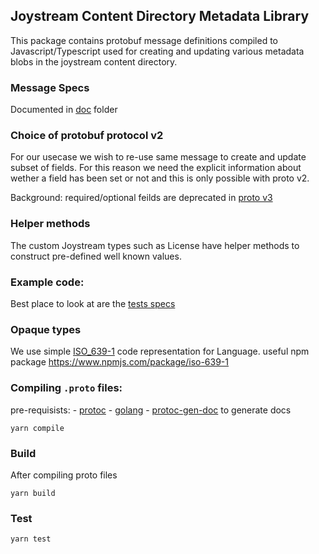 ## Joystream Content Directory Metadata Library

This package contains protobuf message definitions compiled to Javascript/Typescript used for creating and updating various metadata blobs in the joystream content directory.

### Message Specs

Documented in [doc](./doc) folder

### Choice of protobuf protocol v2

For our usecase we wish to re-use same message to create and update  subset of fields.
For this reason we need the explicit information about wether a field has been set or not and this is only possible with proto v2.

Background: required/optional feilds are deprecated in [proto v3](https://www.ben-morris.com/handling-protocol-buffers-backwards-compatibility-between-versions-2-and-3-using-c/)


### Helper methods
The custom Joystream types such as License have helper methods to construct pre-defined well known values.

### Example code:

Best place to look at are the [tests specs](./test)

### Opaque types
We use simple [ISO_639-1](https://en.wikipedia.org/wiki/List_of_ISO_639-1_codes) code representation for Language.
useful npm package https://www.npmjs.com/package/iso-639-1

### Compiling `.proto` files:

pre-requisists:
    - [protoc](https://github.com/protocolbuffers/protobuf/releases)
    - [golang](https://golang.org/)
    - [protoc-gen-doc](https://github.com/pseudomuto/protoc-gen-doc) to generate docs

```
yarn compile
```

### Build
After compiling proto files

```
yarn build
```

### Test
```
yarn test
```